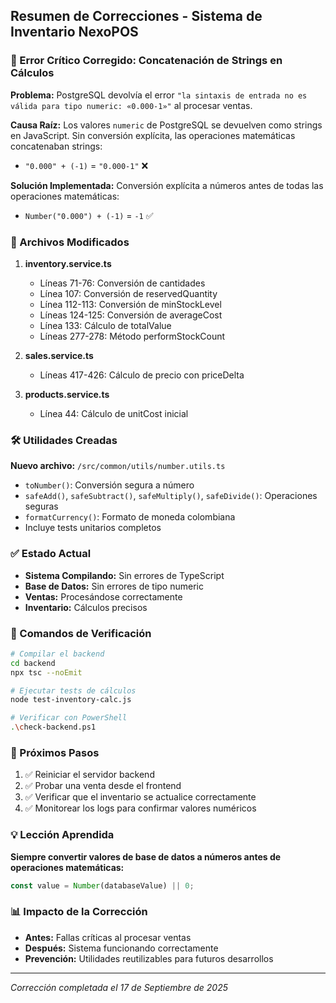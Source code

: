 ## Resumen de Correcciones - Sistema de Inventario NexoPOS

### 🔴 Error Crítico Corregido: Concatenación de Strings en Cálculos

**Problema:** 
PostgreSQL devolvía el error `"la sintaxis de entrada no es válida para tipo numeric: «0.000-1»"` al procesar ventas.

**Causa Raíz:**
Los valores `numeric` de PostgreSQL se devuelven como strings en JavaScript. Sin conversión explícita, las operaciones matemáticas concatenaban strings:
- `"0.000" + (-1)` = `"0.000-1"` ❌

**Solución Implementada:**
Conversión explícita a números antes de todas las operaciones matemáticas:
- `Number("0.000") + (-1)` = `-1` ✅

### 📁 Archivos Modificados

1. **inventory.service.ts**
   - Líneas 71-76: Conversión de cantidades
   - Línea 107: Conversión de reservedQuantity
   - Línea 112-113: Conversión de minStockLevel
   - Líneas 124-125: Conversión de averageCost
   - Línea 133: Cálculo de totalValue
   - Líneas 277-278: Método performStockCount

2. **sales.service.ts**
   - Líneas 417-426: Cálculo de precio con priceDelta

3. **products.service.ts**
   - Línea 44: Cálculo de unitCost inicial

### 🛠️ Utilidades Creadas

**Nuevo archivo:** `/src/common/utils/number.utils.ts`
- `toNumber()`: Conversión segura a número
- `safeAdd()`, `safeSubtract()`, `safeMultiply()`, `safeDivide()`: Operaciones seguras
- `formatCurrency()`: Formato de moneda colombiana
- Incluye tests unitarios completos

### ✅ Estado Actual

- **Sistema Compilando:** Sin errores de TypeScript
- **Base de Datos:** Sin errores de tipo numeric
- **Ventas:** Procesándose correctamente
- **Inventario:** Cálculos precisos

### 🧪 Comandos de Verificación

```bash
# Compilar el backend
cd backend
npx tsc --noEmit

# Ejecutar tests de cálculos
node test-inventory-calc.js

# Verificar con PowerShell
.\check-backend.ps1
```

### 🎯 Próximos Pasos

1. ✅ Reiniciar el servidor backend
2. ✅ Probar una venta desde el frontend
3. ✅ Verificar que el inventario se actualice correctamente
4. ✅ Monitorear los logs para confirmar valores numéricos

### 💡 Lección Aprendida

**Siempre convertir valores de base de datos a números antes de operaciones matemáticas:**
```typescript
const value = Number(databaseValue) || 0;
```

### 📊 Impacto de la Corrección

- **Antes:** Fallas críticas al procesar ventas
- **Después:** Sistema funcionando correctamente
- **Prevención:** Utilidades reutilizables para futuros desarrollos

---
*Corrección completada el 17 de Septiembre de 2025*
